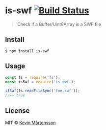 # is-swf [![Build Status](https://travis-ci.org/kevva/is-swf.svg?branch=master)](https://travis-ci.org/kevva/is-swf)

> Check if a Buffer/Uint8Array is a SWF file


## Install

```
$ npm install is-swf
```


## Usage

```js
const fs = require('fs');
const isSwf = require('is-swf');

ifSwf(fs.readFileSync('foo.swf'));
//=> true
```


## License

MIT © [Kevin Mårtensson](https://github.com/kevva)
